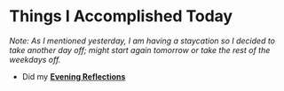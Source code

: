 # Things I Accomplished Today

_Note: As I mentioned yesterday, I am having a staycation so I decided to take another day off; might start again tomorrow or take the rest of the weekdays off._

- Did my **[Evening Reflections](../../routines/evening-reflections.md)**
